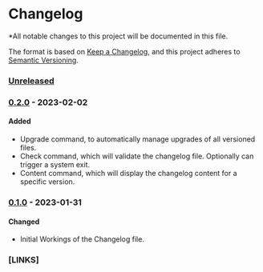 <!-- This file is maintained using the changelogger cli tool. Do not modify this file by hand.-->
# Changelog
*All notable changes to this project will be documented in this file.

The format is based on [Keep a Changelog](https://keepachangelog.com/en/1.0.0/),
and this project adheres to [Semantic Versioning](https://semver.org/spec/v2.0.0.html).

### [Unreleased]

### [0.2.0] - 2023-02-02

#### Added
- Upgrade command, to automatically manage upgrades of all versioned files.
- Check command, which will validate the changelog file. Optionally can trigger a system exit.
- Content command, which will display the changelog content for a specific version.

### [0.1.0] - 2023-01-31

#### Changed

- Initial Workings of the Changelog file.

### [LINKS]

[Unreleased]: https://github.com/award28/changelogger/compare/0.2.0...HEAD
[0.2.0]: https://github.com/award28/changelogger/compare/0.1.0...0.2.0
[0.1.0]: https://github.com/award28/changelogger/commit/a284a424df9fe41121f5101b9a9471aa91fad7c4
